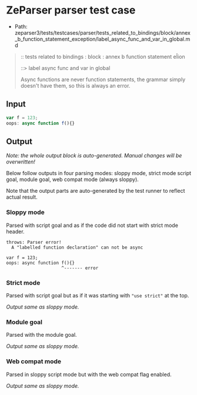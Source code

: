 # ZeParser parser test case

- Path: zeparser3/tests/testcases/parser/tests_related_to_bindings/block/annex_b_function_statement_exception/label_async_func_and_var_in_global.md

> :: tests related to bindings : block : annex b function statement eÎion
>
> ::> label async func and var in global
>
>Async functions are never function statements, the grammar simply doesn't have them, so this is always an error.


## Input

`````js
var f = 123;
oops: async function f(){}
`````

## Output

_Note: the whole output block is auto-generated. Manual changes will be overwritten!_

Below follow outputs in four parsing modes: sloppy mode, strict mode script goal, module goal, web compat mode (always sloppy).

Note that the output parts are auto-generated by the test runner to reflect actual result.

### Sloppy mode

Parsed with script goal and as if the code did not start with strict mode header.

`````
throws: Parser error!
  A "labelled function declaration" can not be async

var f = 123;
oops: async function f(){}
                     ^------- error
`````

### Strict mode

Parsed with script goal but as if it was starting with `"use strict"` at the top.

_Output same as sloppy mode._

### Module goal

Parsed with the module goal.

_Output same as sloppy mode._

### Web compat mode

Parsed in sloppy script mode but with the web compat flag enabled.

_Output same as sloppy mode._
